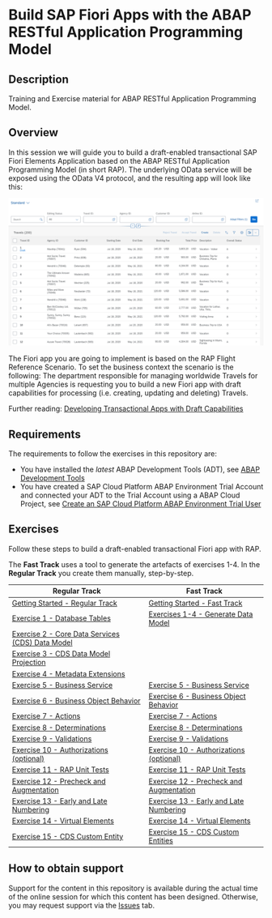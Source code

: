 # Build SAP Fiori Apps with the ABAP RESTful Application Programming Model

## Description

Training and Exercise material for ABAP RESTful Application Programming Model.  

## Overview

In this session we will guide you to build a draft-enabled transactional SAP Fiori Elements Application based on the ABAP RESTful Application Programming Model (in short RAP). The underlying OData service will be exposed using the OData V4 protocol, and the resulting app will look like this:

![APP Overview](images/app_overview.png)

The Fiori app you are going to implement is based on the RAP Flight Reference Scenario. To set the business context the scenario is the following: The department responsible for managing worldwide Travels for multiple Agencies is requesting you to build a new Fiori app with draft capabilities for processing (i.e. creating, updating and deleting) Travels.

Further reading: [Developing Transactional Apps with Draft Capabilities](https://help.sap.com/viewer/923180ddb98240829d935862025004d6/Cloud/en-US/71ba2bec1d0d4f22bc344bba6b569f2e.html)

## Requirements

The requirements to follow the exercises in this repository are:

* You have installed the _latest_ ABAP Development Tools (ADT), see [ABAP Development Tools](https://tools.hana.ondemand.com/#abap)
* You have created a SAP Cloud Platform ABAP Environment Trial Account and connected your ADT to the Trial Account using a ABAP Cloud Project, see [Create an SAP Cloud Platform ABAP Environment Trial User](https://developers.sap.com/tutorials/abap-environment-trial-onboarding.html)

## Exercises

Follow these steps to build a draft-enabled transactional Fiori app with RAP. 

The **Fast Track** uses a tool to generate the artefacts of exercises 1-4. In the **Regular Track** you create them manually, step-by-step.

| Regular Track | Fast Track |
| ------------- | ---------- |
| [Getting Started - Regular Track](exercises/ex0/) | [Getting Started - Fast Track](exercises/ex0/README_fast_track.md) | 
| [Exercise 1 - Database Tables](exercises/ex1/) | [Exercises 1-4 - Generate Data Model](exercises/ex1_4/#readme) |
| [Exercise 2 - Core Data Services (CDS) Data Model](exercises/ex2/) |
| [Exercise 3 - CDS Data Model Projection](exercises/ex3/) |
| [Exercise 4 - Metadata Extensions](exercises/ex4/) |
| [Exercise 5 - Business Service](exercises/ex5/) | [Exercise 5 - Business Service](exercises/ex5/) |
| [Exercise 6 - Business Object Behavior](exercises/ex6/) | [Exercise 6 - Business Object Behavior](exercises/ex6/) |
| [Exercise 7 - Actions](exercises/ex7/) | [Exercise 7 - Actions](exercises/ex7/) |
| [Exercise 8 - Determinations](exercises/ex8/) | [Exercise 8 - Determinations](exercises/ex8/) |
| [Exercise 9 - Validations](exercises/ex9/) | [Exercise 9 - Validations](exercises/ex9/) |
| [Exercise 10 - Authorizations (optional)](exercises/ex10/) | [Exercise 10 - Authorizations (optional)](exercises/ex10/) |
| [Exercise 11 - RAP Unit Tests](RAP%20Unit%20Test/ ) | [Exercise 11 - RAP Unit Tests](RAP%20Unit%20Test/)  |
| [Exercise 12 - Precheck and Augmentation](exercises/ex11/) | [Exercise 12 - Precheck and Augmentation](exercises/ex11/) |
| [Exercise 13 - Early and Late Numbering](exercises/ex12/) | [Exercise 13 - Early and Late Numbering](exercises/ex12/) |
| [Exercise 14 - Virtual Elements](exercises/ex13/) | [Exercise 14 - Virtual Elements](exercises/ex13/) |
| [Exercise 15 - CDS Custom Entity](exercises/ex14/) | [Exercise 15 - CDS Custom Entities](exercises/ex14/) |

## How to obtain support

Support for the content in this repository is available during the actual time of the online session for which this content has been designed. Otherwise, you may request support via the [Issues](../../issues) tab.

